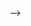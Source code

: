 <!-- ---
layout: archive
title: "Publications"
permalink: /publications/
author_profile: true
---

{% if site.author.googlescholar %}
  <div class="wordwrap">You can also find my articles on <a href="{{site.author.googlescholar}}">my Google Scholar profile</a>.</div>
{% endif %}

<!-- ### 2023 -->


<!-- {% include base_path %}

{% for post in site.publications reversed %}
  {% include archive-single.html %}
{% endfor %} --> -->
